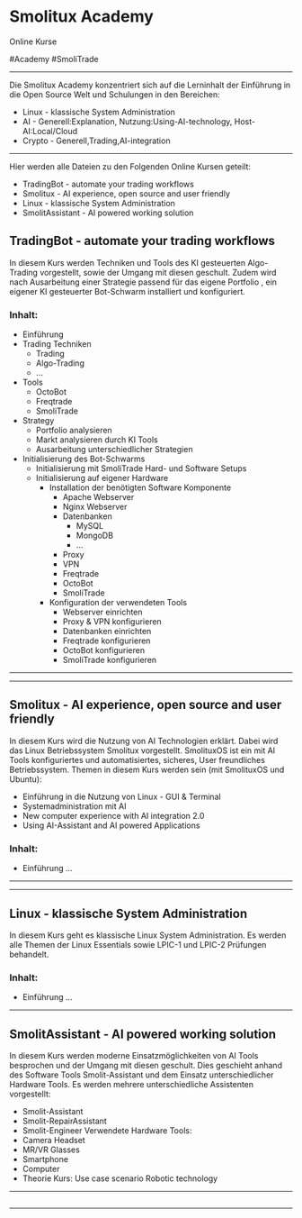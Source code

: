 # Smolitux Academy
Online Kurse

#Academy #SmoliTrade
___

Die Smolitux Academy konzentriert sich auf die Lerninhalt der Einführung in die Open Source Welt und Schulungen in den Bereichen:
- Linux - klassische System Administration
- AI - Generell:Explanation, Nutzung:Using-AI-technology, Host-AI:Local/Cloud
- Crypto - Generell,Trading,AI-integration

___

Hier werden alle Dateien zu den Folgenden Online Kursen geteilt:

- TradingBot - automate your trading workflows
- Smolitux - AI experience, open source and user friendly
- Linux - klassische System Administration
- SmolitAssistant -  AI powered working solution




## TradingBot - automate your trading workflows
In diesem Kurs werden Techniken und Tools des KI gesteuerten Algo-Trading vorgestellt, sowie der Umgang mit diesen geschult. 
Zudem wird nach Ausarbeitung einer Strategie passend für das eigene Portfolio , ein eigener KI gesteuerter Bot-Schwarm installiert und konfiguriert.

### Inhalt:
- Einführung
- Trading Techniken
	- Trading
	- Algo-Trading
	- ...
- Tools
	- OctoBot
	- Freqtrade
	- SmoliTrade
- Strategy
	- Portfolio analysieren
	- Markt analysieren durch KI Tools
	- Ausarbeitung unterschiedlicher Strategien
- Initialisierung des Bot-Schwarms
	- Initialisierung mit SmoliTrade Hard- und Software Setups
	- Initialisierung auf eigener Hardware
		- Installation der benötigten Software Komponente
			- Apache Webserver
			- Nginx Webserver
			- Datenbanken
				- MySQL
				- MongoDB
				- ...
			- Proxy
			- VPN
			- Freqtrade
			- OctoBot
			- SmoliTrade
		- Konfiguration der verwendeten Tools 
			- Webserver einrichten
			- Proxy & VPN konfigurieren
			- Datenbanken einrichten
			- Freqtrade konfigurieren
			- OctoBot konfigurieren
			- SmoliTrade konfigurieren

___

___
## Smolitux - AI experience, open source and user friendly
In diesem Kurs wird die Nutzung von AI Technologien erklärt. Dabei wird das Linux Betriebssystem Smolitux vorgestellt. SmolituxOS ist ein mit AI Tools konfiguriertes und automatisiertes, sicheres, User freundliches Betriebssystem. Themen in diesem Kurs werden sein (mit SmolituxOS und Ubuntu): 
- Einführung in die Nutzung von Linux - GUI & Terminal
- Systemadministration mit AI
- New computer experience with AI integration 2.0
- Using AI-Assistant and AI powered Applications

### Inhalt:
- Einführung
...

___

___
## Linux - klassische System Administration
In diesem Kurs geht es klassische Linux System Administration. Es werden alle Themen der Linux Essentials sowie LPIC-1 und LPIC-2 Prüfungen behandelt.  

### Inhalt:
- Einführung
...

___
## SmolitAssistant -  AI powered working solution
In diesem Kurs werden moderne Einsatzmöglichkeiten von AI Tools besprochen und der Umgang mit diesen geschult. Dies geschieht anhand des Software Tools Smolit-Assistant und dem Einsatz unterschiedlicher Hardware Tools.
Es werden mehrere unterschiedliche Assistenten vorgestellt:
- Smolit-Assistant
- Smolit-RepairAssistant
- Smolit-Engineer
Verwendete Hardware Tools:
- Camera Headset
- MR/VR Glasses
- Smartphone
- Computer
- Theorie Kurs: Use case scenario Robotic technology 
___
##
___

